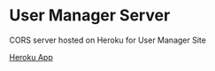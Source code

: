 User Manager Server
============

CORS server hosted on Heroku for User Manager Site

<a href="https://makakoa-user-manager-server.herokuapp.com/">Heroku App</a>
